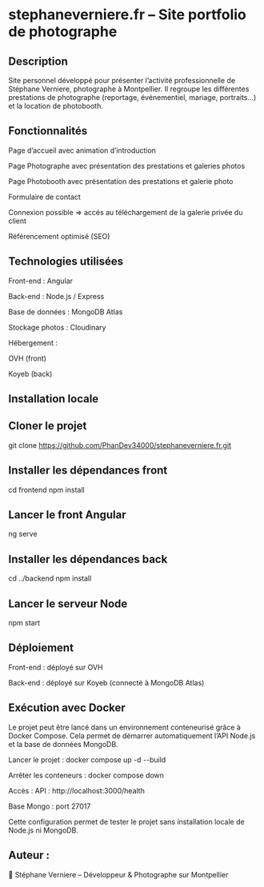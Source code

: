 # stephaneverniere.fr – Site portfolio de photographe

## Description

Site personnel développé pour présenter l’activité professionnelle de Stéphane Verniere, photographe à Montpellier.
Il regroupe les différentes prestations de photographe (reportage, événementiel, mariage, portraits...) et la location de photobooth.

## Fonctionnalités

Page d’accueil avec animation d’introduction

Page Photographe avec présentation des prestations et galeries photos

Page Photobooth avec présentation des prestations et galerie photo

Formulaire de contact

Connexion possible => accés au téléchargement de la galerie privée du client

Référencement optimisé (SEO)

## Technologies utilisées

Front-end : Angular

Back-end : Node.js / Express

Base de données : MongoDB Atlas

Stockage photos : Cloudinary

Hébergement :

OVH (front)

Koyeb (back)

## Installation locale
## Cloner le projet
git clone https://github.com/PhanDev34000/stephaneverniere.fr.git

## Installer les dépendances front
cd frontend
npm install

## Lancer le front Angular
ng serve

## Installer les dépendances back
cd ../backend
npm install

## Lancer le serveur Node
npm start

## Déploiement

Front-end : déployé sur OVH

Back-end : déployé sur Koyeb (connecté à MongoDB Atlas)

## Exécution avec Docker

Le projet peut être lancé dans un environnement conteneurisé grâce à Docker Compose.
Cela permet de démarrer automatiquement l’API Node.js et la base de données MongoDB.

Lancer le projet : docker compose up -d --build

Arrêter les conteneurs : docker compose down

Accès : API : http://localhost:3000/health

Base Mongo : port 27017

Cette configuration permet de tester le projet sans installation locale de Node.js ni MongoDB.

## Auteur : 

👤 Stéphane Verniere – Développeur & Photographe sur Montpellier
